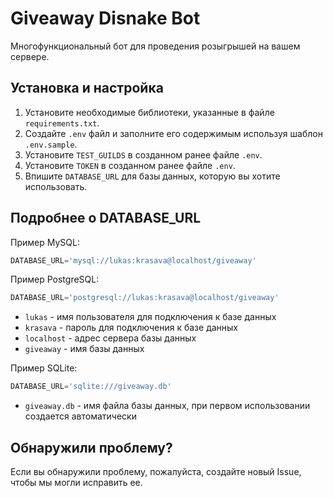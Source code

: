 # Giveaway Disnake Bot

Многофункциональный бот для проведения розыгрышей на вашем сервере.

## Установка и настройка

1. Установите необходимые библиотеки, указанные в файле `requirements.txt`.
2. Создайте `.env` файл и заполните его содержимым используя шаблон `.env.sample`.
3. Установите `TEST_GUILDS` в созданном ранее файле `.env`.
4. Установите `TOKEN` в созданном ранее файле `.env`.
5. Впишите `DATABASE_URL` для базы данных, которую вы хотите использовать.

## Подробнее о DATABASE_URL

Пример MySQL:

```python
DATABASE_URL='mysql://lukas:krasava@localhost/giveaway'
```

Пример PostgreSQL:

```python
DATABASE_URL='postgresql://lukas:krasava@localhost/giveaway'
```

- `lukas` - имя пользователя для подключения к базе данных
- `krasava` - пароль для подключения к базе данных
- `localhost` - адрес сервера базы данных
- `giveaway` - имя базы данных

Пример SQLite:

```python
DATABASE_URL='sqlite:///giveaway.db'
```

- `giveaway.db` - имя файла базы данных, при первом использовании создается автоматически

## Обнаружили проблему?

Если вы обнаружили проблему, пожалуйста, создайте новый Issue, чтобы мы могли исправить ее.
